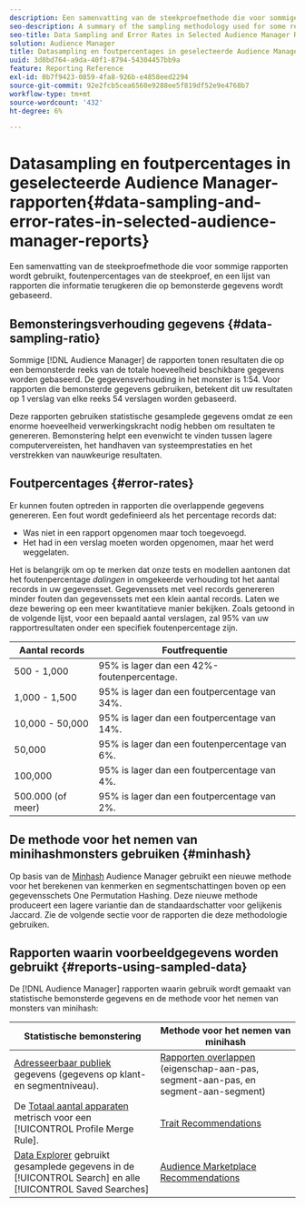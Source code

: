 ```yaml
---
description: Een samenvatting van de steekproefmethode die voor sommige rapporten wordt gebruikt, foutenpercentages van de steekproef, en een lijst van rapporten die informatie terugkeren die op bemonsterde gegevens wordt gebaseerd.
seo-description: A summary of the sampling methodology used for some reports, sampling error rates, and a list of reports that return information based on sampled data.
seo-title: Data Sampling and Error Rates in Selected Audience Manager Reports
solution: Audience Manager
title: Datasampling en foutpercentages in geselecteerde Audience Manager-rapporten
uuid: 3d8bd764-a9da-40f1-8794-54304457bb9a
feature: Reporting Reference
exl-id: 0b7f9423-0859-4fa8-926b-e4858eed2294
source-git-commit: 92e2fcb5cea6560e9288ee5f819df52e9e4768b7
workflow-type: tm+mt
source-wordcount: '432'
ht-degree: 6%

---
```


# Datasampling en foutpercentages in geselecteerde Audience Manager-rapporten{#data-sampling-and-error-rates-in-selected-audience-manager-reports}

Een samenvatting van de steekproefmethode die voor sommige rapporten wordt gebruikt, foutenpercentages van de steekproef, en een lijst van rapporten die informatie terugkeren die op bemonsterde gegevens wordt gebaseerd.

## Bemonsteringsverhouding gegevens {#data-sampling-ratio}

Sommige [!DNL Audience Manager] de rapporten tonen resultaten die op een bemonsterde reeks van de totale hoeveelheid beschikbare gegevens worden gebaseerd. De gegevensverhouding in het monster is 1:54. Voor rapporten die bemonsterde gegevens gebruiken, betekent dit uw resultaten op 1 verslag van elke reeks 54 verslagen worden gebaseerd.

Deze rapporten gebruiken statistische gesamplede gegevens omdat ze een enorme hoeveelheid verwerkingskracht nodig hebben om resultaten te genereren. Bemonstering helpt een evenwicht te vinden tussen lagere computervereisten, het handhaven van systeemprestaties en het verstrekken van nauwkeurige resultaten.

<!--

## Minimum Requirements {#minimum-requirements}

>[!NOTE]
>
>The minimum requirements listed below apply to Overlap reports only.

Overlap reports ([trait-to-trait](/help/using/reporting/dynamic-reports/trait-trait-overlap-report.md), [segment-to-trait](/help/using/reporting/dynamic-reports/segment-trait-overlap-report.md), and [segment-to-segment](/help/using/reporting/dynamic-reports/segment-segment-overlap-report.md)) exclude traits and segments when they do not meet the minimum unique visitor requirements. These minimum requirements are as follows:

* Traits: 28,000 [unique trait realizations](/help/using/features/traits/trait-and-segment-qualification-reference).
* Segments: 70,000 real-time users over a 14-day period.

-->

## Foutpercentages {#error-rates}

Er kunnen fouten optreden in rapporten die overlappende gegevens genereren. Een fout wordt gedefinieerd als het percentage records dat:

* Was niet in een rapport opgenomen maar toch toegevoegd.
* Het had in een verslag moeten worden opgenomen, maar het werd weggelaten.

Het is belangrijk om op te merken dat onze tests en modellen aantonen dat het foutenpercentage *dalingen* in omgekeerde verhouding tot het aantal records in uw gegevensset. Gegevenssets met veel records genereren minder fouten dan gegevenssets met een klein aantal records. Laten we deze bewering op een meer kwantitatieve manier bekijken. Zoals getoond in de volgende lijst, voor een bepaald aantal verslagen, zal 95% van uw rapportresultaten onder een specifiek foutenpercentage zijn.

| Aantal records | Foutfrequentie |
|--- |--- |
| 500 - 1,000 | 95% is lager dan een 42%-foutenpercentage. |
| 1,000 - 1,500 | 95% is lager dan een foutpercentage van 34%. |
| 10,000 - 50,000 | 95% is lager dan een foutpercentage van 14%. |
| 50,000 | 95% is lager dan een foutenpercentage van 6%. |
| 100,000 | 95% is lager dan een foutpercentage van 4%. |
| 500.000 (of meer) | 95% is lager dan een foutpercentage van 2%. |

## De methode voor het nemen van minihashmonsters gebruiken {#minhash}

Op basis van de [Minhash](https://en.wikipedia.org/wiki/MinHash) Audience Manager gebruikt een nieuwe methode voor het berekenen van kenmerken en segmentschattingen boven op een gegevensschets One Permutation Hashing. Deze nieuwe methode produceert een lagere variantie dan de standaardschatter voor gelijkenis Jaccard. Zie de volgende sectie voor de rapporten die deze methodologie gebruiken.

<!--

Some Audience Manager reports use the minhash sampling methodology to compute trait and segment overlaps and similarity scores. Audience Manager calculates the [!UICONTROL Trait Similarity Score] between two traits by computing the intersection and union in terms of the number of [!UICONTROL Unique User IDs] (UUIDs) and then divides the two. For two traits A and B, the calculation looks like this:

![jaccard-similarity](/help/using/features/segments/assets/jaccard_similarity.png)

-->

## Rapporten waarin voorbeeldgegevens worden gebruikt {#reports-using-sampled-data}

De [!DNL Audience Manager] rapporten waarin gebruik wordt gemaakt van statistische bemonsterde gegevens en de methode voor het nemen van monsters van minihash:

<!--

* [Overlap reports](../reporting/dynamic-reports/dynamic-reports.md#interactive-and-overlap-reports) (trait-to-trait, segment-to-trait, and segment-to-segment).
* [Addressable Audience](../features/addressable-audiences.md) data (customer- and segment-level data). 
* The [Total Devices](../features/profile-merge-rules/profile-link-metrics.md#merge-rule-metrics) metric for a [!UICONTROL Profile Merge Rule].
* [Data Explorer](../features/data-explorer/data-explorer-signals-search/data-explorer-search-pairs.md) uses sampled data in the [!UICONTROL Search] tab and any [!UICONTROL Saved Searches].

Reports that use Minhash sampling methodology:

-->

| Statistische bemonstering | Methode voor het nemen van minihash |
|--- |--- |
| [Adresseerbaar publiek](../features/addressable-audiences.md) gegevens (gegevens op klant- en segmentniveau). | [Rapporten overlappen](../reporting/dynamic-reports/dynamic-reports.md#interactive-and-overlap-reports) (eigenschap-aan-pas, segment-aan-pas, en segment-aan-segment) |
| De [Totaal aantal apparaten](../features/profile-merge-rules/profile-link-metrics.md#merge-rule-metrics) metrisch voor een [!UICONTROL Profile Merge Rule]. | [Trait Recommendations](/help/using/features/segments/trait-recommendations.md) |
| [Data Explorer](../features/data-explorer/data-explorer-signals-search/data-explorer-search-pairs.md) gebruikt gesamplede gegevens in de [!UICONTROL Search] en alle [!UICONTROL Saved Searches] | [Audience Marketplace Recommendations](/help/using/features/audience-marketplace/marketplace-data-buyers/marketplace-data-buyers.md#finding-similar-traits) |
